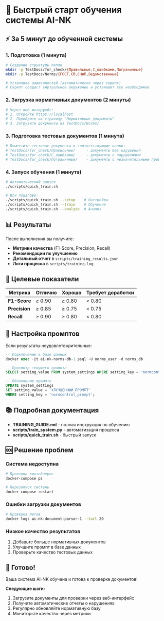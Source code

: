 # 🚀 Быстрый старт обучения системы AI-NK

## ⚡ За 5 минут до обученной системы

### 1. Подготовка (1 минута)

```bash
# Создание структуры папок
mkdir -p TestDocs/for_check/{Правильные,С_ошибками,Пограничные}
mkdir -p TestDocs/Norms/{ГОСТ,СП,СНиП,Ведомственные}

# Установка зависимостей (автоматически через скрипт)
# Скрипт создаст виртуальное окружение и установит все необходимое
```

### 2. Загрузка нормативных документов (2 минуты)

```bash
# Через веб-интерфейс:
# 1. Откройте https://localhost
# 2. Перейдите на страницу "Нормативные документы"
# 3. Загрузите документы из TestDocs/Norms/
```

### 3. Подготовка тестовых документов (1 минута)

```bash
# Поместите тестовые документы в соответствующие папки:
# TestDocs/for_check/Правильные/     - документы без нарушений
# TestDocs/for_check/С_ошибками/     - документы с нарушениями
# TestDocs/for_check/Пограничные/    - документы с незначительными проблемами
```

### 4. Запуск обучения (1 минута)

```bash
# Автоматический запуск
./scripts/quick_train.sh

# Или пошагово:
./scripts/quick_train.sh --setup    # Настройка
./scripts/quick_train.sh --train    # Обучение
./scripts/quick_train.sh --analyze  # Анализ
```

## 📊 Результаты

После выполнения вы получите:

- **Метрики качества** (F1-Score, Precision, Recall)
- **Рекомендации по улучшению**
- **Детальный отчет** в `scripts/training_results.json`
- **Логи процесса** в `scripts/training.log`

## 🎯 Целевые показатели

| Метрика | Отлично | Хорошо | Требует доработки |
|---------|---------|--------|-------------------|
| **F1-Score** | ≥ 0.90 | ≥ 0.80 | < 0.80 |
| **Precision** | ≥ 0.85 | ≥ 0.75 | < 0.75 |
| **Recall** | ≥ 0.90 | ≥ 0.80 | < 0.80 |

## 🔧 Настройка промптов

Если результаты неудовлетворительные:

```sql
-- Подключение к базе данных
docker exec -it ai-nk-norms-db-1 psql -U norms_user -d norms_db

-- Просмотр текущего промпта
SELECT setting_value FROM system_settings WHERE setting_key = 'normcontrol_prompt';

-- Обновление промпта
UPDATE system_settings 
SET setting_value = 'УЛУЧШЕННЫЙ_ПРОМПТ'
WHERE setting_key = 'normcontrol_prompt';
```

## 📚 Подробная документация

- **TRAINING_GUIDE.md** - полная инструкция по обучению
- **scripts/train_system.py** - автоматизация процесса
- **scripts/quick_train.sh** - быстрый запуск

## 🆘 Решение проблем

### Система недоступна
```bash
# Проверка контейнеров
docker-compose ps

# Перезапуск системы
docker-compose restart
```

### Ошибки загрузки документов
```bash
# Проверка логов
docker logs ai-nk-document-parser-1 --tail 20
```

### Низкое качество результатов
1. Добавьте больше нормативных документов
2. Улучшите промпт в базе данных
3. Проверьте качество тестовых данных

## 🎉 Готово!

Ваша система AI-NK обучена и готова к проверке документов!

**Следующие шаги:**
1. Загрузите документы для проверки через веб-интерфейс
2. Получите автоматические отчеты о нарушениях
3. Регулярно обновляйте нормативную базу
4. Мониторьте качество через метрики
